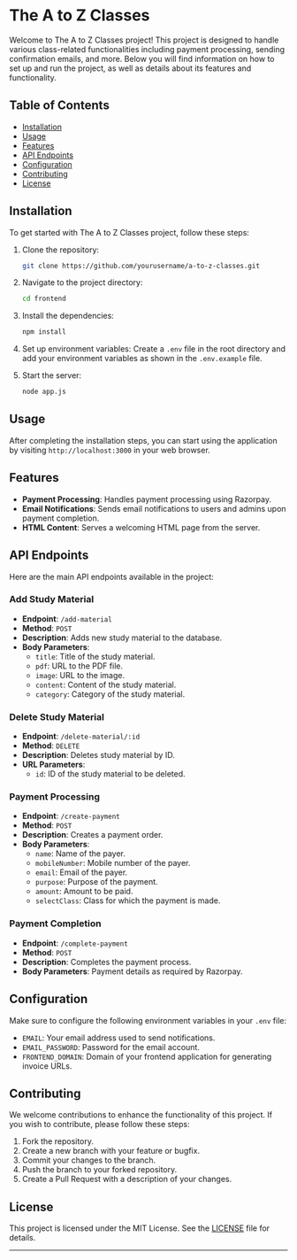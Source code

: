 
# The A to Z Classes

Welcome to The A to Z Classes project! This project is designed to handle various class-related functionalities including payment processing, sending confirmation emails, and more. Below you will find information on how to set up and run the project, as well as details about its features and functionality.

## Table of Contents
- [Installation](#installation)
- [Usage](#usage)
- [Features](#features)
- [API Endpoints](#api-endpoints)
- [Configuration](#configuration)
- [Contributing](#contributing)
- [License](#license)

## Installation

To get started with The A to Z Classes project, follow these steps:

1. Clone the repository:
   ```bash
   git clone https://github.com/yourusername/a-to-z-classes.git
   ```

2. Navigate to the project directory:
   ```bash
   cd frontend
   ```

3. Install the dependencies:
   ```bash
   npm install
   ```

4. Set up environment variables:
   Create a `.env` file in the root directory and add your environment variables as shown in the `.env.example` file.

5. Start the server:
   ```bash
   node app.js
   ```

## Usage

After completing the installation steps, you can start using the application by visiting `http://localhost:3000` in your web browser.

## Features

- **Payment Processing**: Handles payment processing using Razorpay.
- **Email Notifications**: Sends email notifications to users and admins upon payment completion.
- **HTML Content**: Serves a welcoming HTML page from the server.

## API Endpoints

Here are the main API endpoints available in the project:

### Add Study Material
- **Endpoint**: `/add-material`
- **Method**: `POST`
- **Description**: Adds new study material to the database.
- **Body Parameters**:
  - `title`: Title of the study material.
  - `pdf`: URL to the PDF file.
  - `image`: URL to the image.
  - `content`: Content of the study material.
  - `category`: Category of the study material.

### Delete Study Material
- **Endpoint**: `/delete-material/:id`
- **Method**: `DELETE`
- **Description**: Deletes study material by ID.
- **URL Parameters**:
  - `id`: ID of the study material to be deleted.

### Payment Processing
- **Endpoint**: `/create-payment`
- **Method**: `POST`
- **Description**: Creates a payment order.
- **Body Parameters**:
  - `name`: Name of the payer.
  - `mobileNumber`: Mobile number of the payer.
  - `email`: Email of the payer.
  - `purpose`: Purpose of the payment.
  - `amount`: Amount to be paid.
  - `selectClass`: Class for which the payment is made.

### Payment Completion
- **Endpoint**: `/complete-payment`
- **Method**: `POST`
- **Description**: Completes the payment process.
- **Body Parameters**: Payment details as required by Razorpay.

## Configuration

Make sure to configure the following environment variables in your `.env` file:

- `EMAIL`: Your email address used to send notifications.
- `EMAIL_PASSWORD`: Password for the email account.
- `FRONTEND_DOMAIN`: Domain of your frontend application for generating invoice URLs.

## Contributing

We welcome contributions to enhance the functionality of this project. If you wish to contribute, please follow these steps:

1. Fork the repository.
2. Create a new branch with your feature or bugfix.
3. Commit your changes to the branch.
4. Push the branch to your forked repository.
5. Create a Pull Request with a description of your changes.

## License

This project is licensed under the MIT License. See the [LICENSE](LICENSE) file for details.

---
